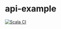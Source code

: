 # api-example

[![Scala CI](https://github.com/hvillafuerte/api-example/workflows/Scala%20CI/badge.svg)](https://github.com/hvillafuerte/api-example/actions?query=workflow%3A%22Scala+CI%22)

